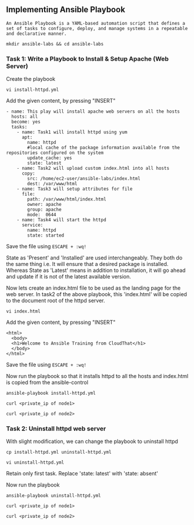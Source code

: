 ## Implementing Ansible Playbook

`An Ansible Playbook is a YAML-based automation script that defines a set of tasks to configure, deploy, and manage systems in a repeatable and declarative manner.`

```
mkdir ansible-labs && cd ansible-labs
```

### Task 1: Write a Playbook to Install & Setup Apache (Web Server)

Create the playbook
```
vi install-httpd.yml
```
Add the given content, by pressing "INSERT"
```
- name: This play will install apache web servers on all the hosts
  hosts: all
  become: yes
  tasks:
    - name: Task1 will install httpd using yum
      apt:
        name: httpd
        #local cache of the package information available from the repositories configured on the system
        update_cache: yes
        state: latest
    - name: Task2 will upload custom index.html into all hosts
      copy:
        src: /home/ec2-user/ansible-labs/index.html
        dest: /var/www/html
    - name: Task3 will setup attributes for file
      file:
        path: /var/www/html/index.html
        owner: apache
        group: apache
        mode:  0644
    - name: Task4 will start the httpd
      service:
        name: httpd
        state: started
```
Save the file using `ESCAPE + :wq!`

State as 'Present' and 'Installed' are used interchangeably. They both do the same thing i.e. It 
will ensure that a desired package is installed. Whereas State as 'Latest' means in addition
to installation, it will go ahead and update if it is not of the latest available version.

Now lets create an index.html file to be used as the landing page for the web server.
In task2 of the above playbook, this 'index.html' will be copied to the document root of the 
httpd server.
```
vi index.html
```

Add the given content, by pressing "INSERT" 
```
<html>
  <body>
  <h1>Welcome to Ansible Training from CloudThat</h1>
  </body>
</html>
```
Save the file using `ESCAPE + :wq!`

Now run the playbook so that it installs httpd to all the hosts and index.html is copied from 
the ansible-control
```
ansible-playbook install-httpd.yml 
```

```
curl <private_ip of node1> 
```

```
curl <private_ip of node2>
```

### Task 2: Uninstall httpd web server

With slight modification, we can change the playbook to uninstall httpd 
```
cp install-httpd.yml uninstall-httpd.yml
```
```
vi uninstall-httpd.yml
```
Retain only first task. Replace 'state: latest' with 'state: absent'

Now run the playbook 
```
ansible-playbook uninstall-httpd.yml
```
```
curl <private_ip of node1> 
```

```
curl <private_ip of node2>
```
